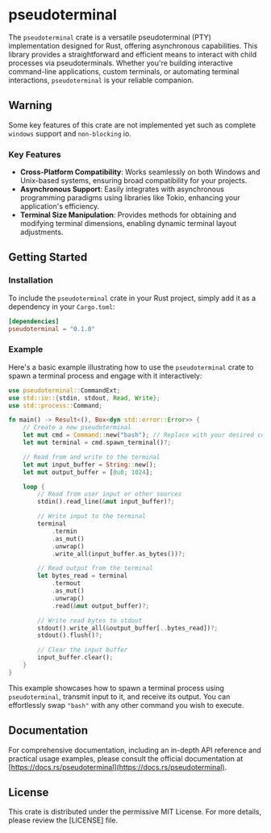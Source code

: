 # pseudoterminal

The `pseudoterminal` crate is a versatile pseudoterminal (PTY) implementation designed for Rust, offering asynchronous capabilities. This library provides a straightforward and efficient means to interact with child processes via pseudoterminals. Whether you're building interactive command-line applications, custom terminals, or automating terminal interactions, `pseudoterminal` is your reliable companion.

## Warning

Some key features of this crate are not implemented yet such as complete `windows` support and `non-blocking` io.

### Key Features

- **Cross-Platform Compatibility**: Works seamlessly on both Windows and Unix-based systems, ensuring broad compatibility for your projects.
- **Asynchronous Support**: Easily integrates with asynchronous programming paradigms using libraries like Tokio, enhancing your application's efficiency.
- **Terminal Size Manipulation**: Provides methods for obtaining and modifying terminal dimensions, enabling dynamic terminal layout adjustments.

## Getting Started

### Installation

To include the `pseudoterminal` crate in your Rust project, simply add it as a dependency in your `Cargo.toml`:

```toml
[dependencies]
pseudoterminal = "0.1.0"
```

### Example

Here's a basic example illustrating how to use the `pseudoterminal` crate to spawn a terminal process and engage with it interactively:

```rust
use pseudoterminal::CommandExt;
use std::io::{stdin, stdout, Read, Write};
use std::process::Command;

fn main() -> Result<(), Box<dyn std::error::Error>> {
    // Create a new pseudoterminal
    let mut cmd = Command::new("bash"); // Replace with your desired command
    let mut terminal = cmd.spawn_terminal()?;

    // Read from and write to the terminal
    let mut input_buffer = String::new();
    let mut output_buffer = [0u8; 1024];

    loop {
        // Read from user input or other sources
        stdin().read_line(&mut input_buffer)?;

        // Write input to the terminal
        terminal
            .termin
            .as_mut()
            .unwrap()
            .write_all(input_buffer.as_bytes())?;

        // Read output from the terminal
        let bytes_read = terminal
            .termout
            .as_mut()
            .unwrap()
            .read(&mut output_buffer)?;

        // Write read bytes to stdout
        stdout().write_all(&output_buffer[..bytes_read])?;
        stdout().flush()?;

        // Clear the input buffer
        input_buffer.clear();
    }
}
```

This example showcases how to spawn a terminal process using `pseudoterminal`, transmit input to it, and receive its output. You can effortlessly swap `"bash"` with any other command you wish to execute.

## Documentation

For comprehensive documentation, including an in-depth API reference and practical usage examples, please consult the official documentation at [https://docs.rs/pseudoterminal](https://docs.rs/pseudoterminal).

## License

This crate is distributed under the permissive MIT License. For more details, please review the [LICENSE] file.

